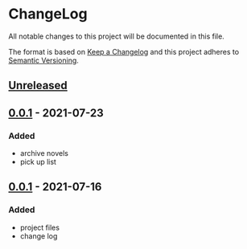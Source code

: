 # ChangeLog
All notable changes to this project will be documented in this file.

The format is based on [Keep a Changelog](http://keepachangelog.com/en/1.0.0/)
and this project adheres to [Semantic Versioning](http://semver.org/spec/v2.0.0.html).

## [Unreleased]

## [0.0.1] - 2021-07-23
### Added
- archive novels
- pick up list

## [0.0.1] - 2021-07-16
### Added
- project files
- change log

[Unreleased]: https://github.com/NovelBox/manupaper-collection01/compare/v0.0.2...HEAD
[0.0.2]: https://github.com/NovelBox/manupaper-collection01/releases/v0.0.2
[0.0.1]: https://github.com/NovelBox/manupaper-collection01/releases/v0.0.1
